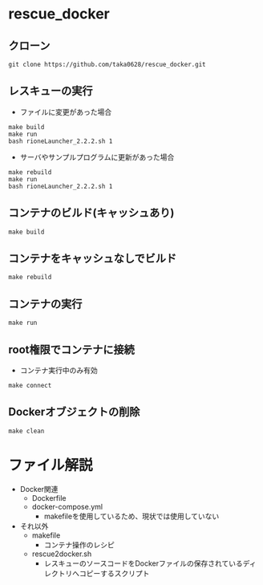 # rescue_docker

## クローン
```
git clone https://github.com/taka0628/rescue_docker.git
```

## レスキューの実行
* ファイルに変更があった場合
```
make build
make run
bash rioneLauncher_2.2.2.sh 1
```
* サーバやサンプルプログラムに更新があった場合
``` 
make rebuild
make run
bash rioneLauncher_2.2.2.sh 1
```

## コンテナのビルド(キャッシュあり)
```
make build
```

## コンテナをキャッシュなしでビルド
```
make rebuild
```

## コンテナの実行
```
make run
```

## root権限でコンテナに接続
*  コンテナ実行中のみ有効
```
make connect
```

## Dockerオブジェクトの削除
```
make clean
```

# ファイル解説
* Docker関連
    * Dockerfile
    * docker-compose.yml
        - makefileを使用しているため、現状では使用していない
* それ以外
    * makefile
        - コンテナ操作のレシピ
    * rescue2docker.sh
        - レスキューのソースコードをDockerファイルの保存されているディレクトリへコピーするスクリプト